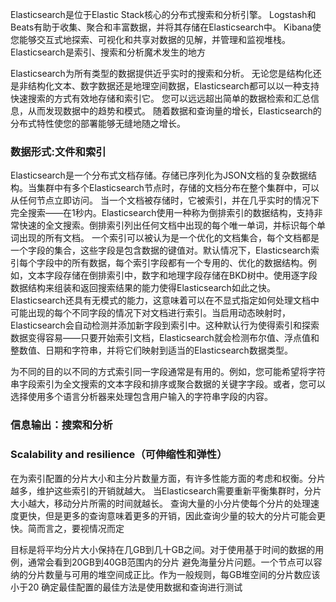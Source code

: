 Elasticsearch是位于Elastic Stack核心的分布式搜索和分析引擎。
Logstash和Beats有助于收集、聚合和丰富数据，并将其存储在Elasticsearch中。
Kibana使您能够交互式地探索、可视化和共享对数据的见解，并管理和监视堆栈。
Elasticsearch是索引、搜索和分析魔术发生的地方

Elasticsearch为所有类型的数据提供近乎实时的搜索和分析。
无论您是结构化还是非结构化文本、数字数据还是地理空间数据，Elasticsearch都可以以一种支持快速搜索的方式有效地存储和索引它。
您可以远远超出简单的数据检索和汇总信息，从而发现数据中的趋势和模式。
随着数据和查询量的增长，Elasticsearch的分布式特性使您的部署能够无缝地随之增长。


### 数据形式:文件和索引
Elasticsearch是一个分布式文档存储。存储已序列化为JSON文档的复杂数据结构。当集群中有多个Elasticsearch节点时，存储的文档分布在整个集群中，可以从任何节点立即访问。
当一个文档被存储时，它被索引，并在几乎实时的情况下完全搜索——在1秒内。Elasticsearch使用一种称为倒排索引的数据结构，支持非常快速的全文搜索。倒排索引列出任何文档中出现的每个唯一单词，并标识每个单词出现的所有文档。
一个索引可以被认为是一个优化的文档集合，每个文档都是一个字段的集合，这些字段是包含数据的键值对。默认情况下，Elasticsearch索引每个字段中的所有数据，每个索引字段都有一个专用的、优化的数据结构。例如，文本字段存储在倒排索引中，数字和地理字段存储在BKD树中。使用逐字段数据结构来组装和返回搜索结果的能力使得Elasticsearch如此之快。
Elasticsearch还具有无模式的能力，这意味着可以在不显式指定如何处理文档中可能出现的每个不同字段的情况下对文档进行索引。当启用动态映射时，Elasticsearch会自动检测并添加新字段到索引中。这种默认行为使得索引和探索数据变得容易——只要开始索引文档，Elasticsearch就会检测布尔值、浮点值和整数值、日期和字符串，并将它们映射到适当的Elasticsearch数据类型。

为不同的目的以不同的方式索引同一字段通常是有用的。例如，您可能希望将字符串字段索引为全文搜索的文本字段和排序或聚合数据的关键字字段。或者，您可以选择使用多个语言分析器来处理包含用户输入的字符串字段的内容。

### 信息输出：搜索和分析

### Scalability and resilience（可伸缩性和弹性）
在为索引配置的分片大小和主分片数量方面，有许多性能方面的考虑和权衡。分片越多，维护这些索引的开销就越大。
当Elasticsearch需要重新平衡集群时，分片大小越大，移动分片所需的时间就越长。
查询大量的小分片使每个分片的处理速度更快，但是更多的查询意味着更多的开销，因此查询少量的较大的分片可能会更快。简而言之，要视情况而定

目标是将平均分片大小保持在几GB到几十GB之间。对于使用基于时间的数据的用例，通常会看到20GB到40GB范围内的分片
避免海量分片问题。一个节点可以容纳的分片数量与可用的堆空间成正比。作为一般规则，每GB堆空间的分片数应该小于20
确定最佳配置的最佳方法是使用数据和查询进行测试

